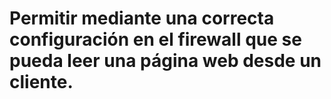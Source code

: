# Permitir mediante una correcta configuración en el firewall que se pueda leer una página web desde un cliente.
